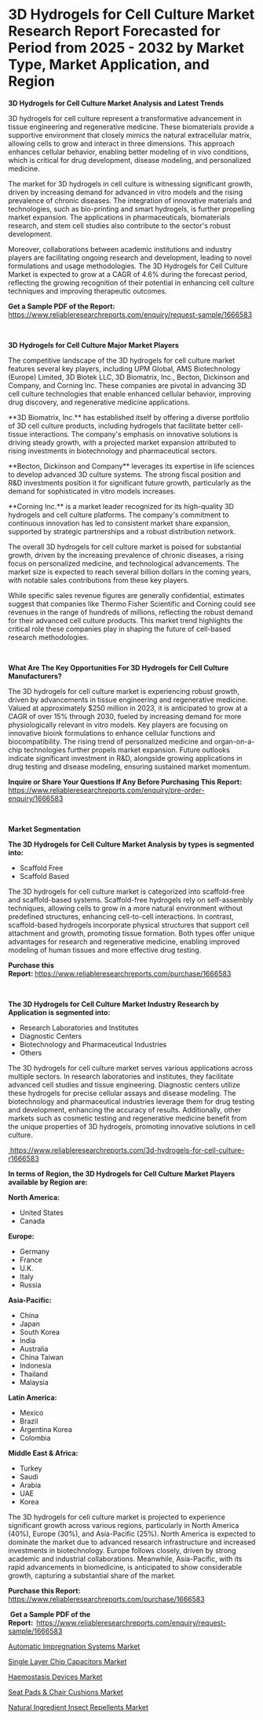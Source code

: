 <p><h1>3D Hydrogels for Cell Culture Market Research Report Forecasted for Period from 2025 -  2032 by Market Type, Market Application, and Region</h1></p><p><strong>3D Hydrogels for Cell Culture Market Analysis and Latest Trends</strong></p>
<p><p>3D hydrogels for cell culture represent a transformative advancement in tissue engineering and regenerative medicine. These biomaterials provide a supportive environment that closely mimics the natural extracellular matrix, allowing cells to grow and interact in three dimensions. This approach enhances cellular behavior, enabling better modeling of in vivo conditions, which is critical for drug development, disease modeling, and personalized medicine.</p><p>The market for 3D hydrogels in cell culture is witnessing significant growth, driven by increasing demand for advanced in vitro models and the rising prevalence of chronic diseases. The integration of innovative materials and technologies, such as bio-printing and smart hydrogels, is further propelling market expansion. The applications in pharmaceuticals, biomaterials research, and stem cell studies also contribute to the sector's robust development.</p><p>Moreover, collaborations between academic institutions and industry players are facilitating ongoing research and development, leading to novel formulations and usage methodologies. The 3D Hydrogels for Cell Culture Market is expected to grow at a CAGR of 4.6% during the forecast period, reflecting the growing recognition of their potential in enhancing cell culture techniques and improving therapeutic outcomes.</p></p>
<p><strong>Get a Sample PDF of the Report:&nbsp;</strong> <a href="https://www.reliableresearchreports.com/enquiry/request-sample/1666583?utm_campaign=41&utm_medium=2&utm_source=Github&utm_content=ia&utm_term=08032025&utm_id=3d-hydrogels-for-cell-culture">https://www.reliableresearchreports.com/enquiry/request-sample/1666583</a></p>
<p>&nbsp;</p>
<p><strong>3D Hydrogels for Cell Culture Major Market Players</strong></p>
<p><p>The competitive landscape of the 3D hydrogels for cell culture market features several key players, including UPM Global, AMS Biotechnology (Europe) Limited, 3D Biotek LLC, 3D Biomatrix, Inc., Becton, Dickinson and Company, and Corning Inc. These companies are pivotal in advancing 3D cell culture technologies that enable enhanced cellular behavior, improving drug discovery, and regenerative medicine applications.</p><p>**3D Biomatrix, Inc.** has established itself by offering a diverse portfolio of 3D cell culture products, including hydrogels that facilitate better cell-tissue interactions. The company's emphasis on innovative solutions is driving steady growth, with a projected market expansion attributed to rising investments in biotechnology and pharmaceutical sectors.</p><p>**Becton, Dickinson and Company** leverages its expertise in life sciences to develop advanced 3D culture systems. The strong fiscal position and R&D investments position it for significant future growth, particularly as the demand for sophisticated in vitro models increases.</p><p>**Corning Inc.** is a market leader recognized for its high-quality 3D hydrogels and cell culture platforms. The company's commitment to continuous innovation has led to consistent market share expansion, supported by strategic partnerships and a robust distribution network.</p><p>The overall 3D hydrogels for cell culture market is poised for substantial growth, driven by the increasing prevalence of chronic diseases, a rising focus on personalized medicine, and technological advancements. The market size is expected to reach several billion dollars in the coming years, with notable sales contributions from these key players. </p><p>While specific sales revenue figures are generally confidential, estimates suggest that companies like Thermo Fisher Scientific and Corning could see revenues in the range of hundreds of millions, reflecting the robust demand for their advanced cell culture products. This market trend highlights the critical role these companies play in shaping the future of cell-based research methodologies.</p></p>
<p>&nbsp;</p>
<p><strong>What Are The Key Opportunities For 3D Hydrogels for Cell Culture Manufacturers?</strong></p>
<p><p>The 3D hydrogels for cell culture market is experiencing robust growth, driven by advancements in tissue engineering and regenerative medicine. Valued at approximately $250 million in 2023, it is anticipated to grow at a CAGR of over 15% through 2030, fueled by increasing demand for more physiologically relevant in vitro models. Key players are focusing on innovative bioink formulations to enhance cellular functions and biocompatibility. The rising trend of personalized medicine and organ-on-a-chip technologies further propels market expansion. Future outlooks indicate significant investment in R&D, alongside growing applications in drug testing and disease modeling, ensuring sustained market momentum.</p></p>
<p><strong>Inquire or Share Your Questions If Any Before Purchasing This Report:</strong> <a href="https://www.reliableresearchreports.com/enquiry/pre-order-enquiry/1666583?utm_campaign=41&utm_medium=2&utm_source=Github&utm_content=ia&utm_term=08032025&utm_id=3d-hydrogels-for-cell-culture">https://www.reliableresearchreports.com/enquiry/pre-order-enquiry/1666583</a></p>
<p>&nbsp;</p>
<p><strong>Market Segmentation</strong></p>
<p><strong>The 3D Hydrogels for Cell Culture Market Analysis by types is segmented into:</strong></p>
<p><ul><li>Scaffold Free</li><li>Scaffold Based</li></ul></p>
<p><p>The 3D hydrogels for cell culture market is categorized into scaffold-free and scaffold-based systems. Scaffold-free hydrogels rely on self-assembly techniques, allowing cells to grow in a more natural environment without predefined structures, enhancing cell-to-cell interactions. In contrast, scaffold-based hydrogels incorporate physical structures that support cell attachment and growth, promoting tissue formation. Both types offer unique advantages for research and regenerative medicine, enabling improved modeling of human tissues and more effective drug testing.</p></p>
<p><strong>Purchase this Report:&nbsp;</strong><a href="https://www.reliableresearchreports.com/purchase/1666583?utm_campaign=41&utm_medium=2&utm_source=Github&utm_content=ia&utm_term=08032025&utm_id=3d-hydrogels-for-cell-culture">https://www.reliableresearchreports.com/purchase/1666583</a></p>
<p>&nbsp;</p>
<p><strong>The 3D Hydrogels for Cell Culture Market Industry Research by Application is segmented into:</strong></p>
<p><ul><li>Research Laboratories and Institutes</li><li>Diagnostic Centers</li><li>Biotechnology and Pharmaceutical Industries</li><li>Others</li></ul></p>
<p><p>The 3D hydrogels for cell culture market serves various applications across multiple sectors. In research laboratories and institutes, they facilitate advanced cell studies and tissue engineering. Diagnostic centers utilize these hydrogels for precise cellular assays and disease modeling. The biotechnology and pharmaceutical industries leverage them for drug testing and development, enhancing the accuracy of results. Additionally, other markets such as cosmetic testing and regenerative medicine benefit from the unique properties of 3D hydrogels, promoting innovative solutions in cell culture.</p></p>
<p><a href="https://www.reliableresearchreports.com/3d-hydrogels-for-cell-culture-r1666583?utm_campaign=41&utm_medium=2&utm_source=Github&utm_content=ia&utm_term=08032025&utm_id=3d-hydrogels-for-cell-culture">&nbsp;https://www.reliableresearchreports.com/3d-hydrogels-for-cell-culture-r1666583</a></p>
<p><strong>In terms of Region, the 3D Hydrogels for Cell Culture Market Players available by Region are:</strong></p>
<p>
    <p> <strong> North America: </strong>
        <ul>
            <li>United States</li>
            <li>Canada</li>
        </ul>
        </p> 
    <p> <strong> Europe: </strong>
        <ul>
            <li>Germany</li>
            <li>France</li>
            <li>U.K.</li>
            <li>Italy</li>
            <li>Russia</li>
        </ul>
        </p> 
    <p> <strong> Asia-Pacific: </strong>
        <ul>
            <li>China</li>
            <li>Japan</li>
            <li>South Korea</li>
            <li>India</li>
            <li>Australia</li>
            <li>China Taiwan</li>
            <li>Indonesia</li>
            <li>Thailand</li>
            <li>Malaysia</li>
        </ul>
        </p> 
    <p> <strong> Latin America: </strong>
        <ul>
            <li>Mexico</li>
            <li>Brazil</li>
            <li>Argentina Korea</li>
            <li>Colombia</li>
        </ul>
        </p> 
    <p> <strong> Middle East & Africa: </strong>
        <ul>
            <li>Turkey</li>
            <li>Saudi</li>
            <li>Arabia</li>
            <li>UAE</li>
            <li>Korea</li>
        </ul>
    </p>
    </p>
<p><p>The 3D hydrogels for cell culture market is projected to experience significant growth across various regions, particularly in North America (40%), Europe (30%), and Asia-Pacific (25%). North America is expected to dominate the market due to advanced research infrastructure and increased investments in biotechnology. Europe follows closely, driven by strong academic and industrial collaborations. Meanwhile, Asia-Pacific, with its rapid advancements in biomedicine, is anticipated to show considerable growth, capturing a substantial share of the market.</p></p>
<p><strong>Purchase this Report: </strong><a href="https://www.reliableresearchreports.com/purchase/1666583?utm_campaign=41&utm_medium=2&utm_source=Github&utm_content=ia&utm_term=08032025&utm_id=3d-hydrogels-for-cell-culture">https://www.reliableresearchreports.com/purchase/1666583</a></p>
<p>&nbsp;<strong>Get a Sample PDF of the Report:&nbsp;&nbsp;</strong><a href="https://www.reliableresearchreports.com/enquiry/request-sample/1666583?utm_campaign=41&utm_medium=2&utm_source=Github&utm_content=ia&utm_term=08032025&utm_id=3d-hydrogels-for-cell-culture">https://www.reliableresearchreports.com/enquiry/request-sample/1666583</a></p>
<p><strong></strong></p>
<p><p><a href="https://github.com/zdybelzinn/Market-Research-Report-List-1/blob/main/automatic-impregnation-systems-market.md?utm_campaign=41&utm_medium=2&utm_source=Github&utm_content=ia&utm_term=08032025&utm_id=3d-hydrogels-for-cell-culture">Automatic Impregnation Systems Market</a></p><p><a href="https://github.com/naingbiner7i/Market-Research-Report-List-1/blob/main/single-layer-chip-capacitors-market.md?utm_campaign=41&utm_medium=2&utm_source=Github&utm_content=ia&utm_term=08032025&utm_id=3d-hydrogels-for-cell-culture">Single Layer Chip Capacitors Market</a></p><p><a href="https://github.com/frodanlert/Market-Research-Report-List-1/blob/main/haemostasis-devices-market.md?utm_campaign=41&utm_medium=2&utm_source=Github&utm_content=ia&utm_term=08032025&utm_id=3d-hydrogels-for-cell-culture">Haemostasis Devices Market</a></p><p><a href="https://github.com/ilanarohalgh/Market-Research-Report-List-1/blob/main/seat-pads-chair-cushions-market.md?utm_campaign=41&utm_medium=2&utm_source=Github&utm_content=ia&utm_term=08032025&utm_id=3d-hydrogels-for-cell-culture">Seat Pads & Chair Cushions Market</a></p><p><a href="https://github.com/tabormahay2f/Market-Research-Report-List-1/blob/main/natural-ingredient-insect-repellents-market.md?utm_campaign=41&utm_medium=2&utm_source=Github&utm_content=ia&utm_term=08032025&utm_id=3d-hydrogels-for-cell-culture">Natural Ingredient Insect Repellents Market</a></p></p>